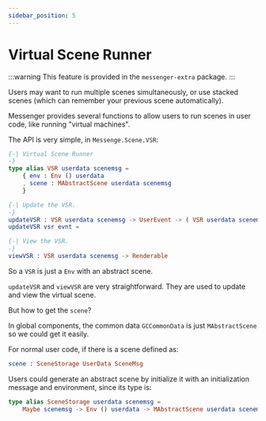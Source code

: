 ```yaml
---
sidebar_position: 5
---
```


# Virtual Scene Runner

:::warning
This feature is provided in the `messenger-extra` package.
:::

Users may want to run multiple scenes simultaneously, or use stacked scenes (which can remember your previous scene automatically).

Messenger provides several functions to allow users to run scenes in user code, like running "virtual machines".

The API is very simple, in `Messenge.Scene.VSR`:

```elm
{-| Virtual Scene Runner
-}
type alias VSR userdata scenemsg =
    { env : Env () userdata
    , scene : MAbstractScene userdata scenemsg
    }

{-| Update the VSR.
-}
updateVSR : VSR userdata scenemsg -> UserEvent -> ( VSR userdata scenemsg, List (SceneOutputMsg scenemsg userdata) )
updateVSR vsr evnt =

{-| View the VSR.
-}
viewVSR : VSR userdata scenemsg -> Renderable
```

So a `VSR` is just a `Env` with an abstract scene.

`updateVSR` and `viewVSR` are very straightforward. They are used to update and view the virtual scene.

But how to get the `scene`?

In global components, the common data `GCCommonData` is just `MAbstractScene` so we could get it easily.

For normal user code, if there is a scene defined as:

```elm
scene : SceneStorage UserData SceneMsg
```

Users could generate an abstract scene by initialize it with an initialization message and environment, since its type is:

```elm
type alias SceneStorage userdata scenemsg =
    Maybe scenemsg -> Env () userdata -> MAbstractScene userdata scenemsg
```
